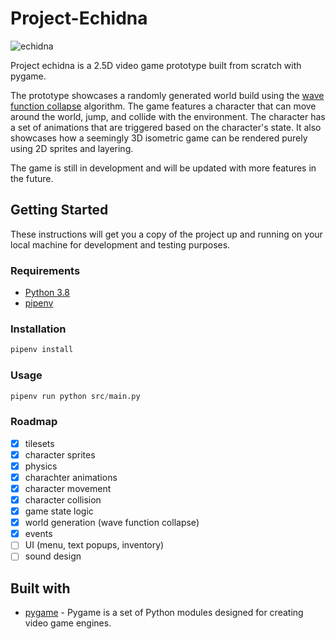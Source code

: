 # Project-Echidna

<!-- display gif -->
![echidna](
https://i.imgur.com/JtUSkaT.gif)

Project echidna is a 2.5D video game prototype built from scratch with pygame. 

The prototype showcases a randomly generated world build using the [wave function collapse](https://youtu.be/2SuvO4Gi7uY) algorithm. The game features a character that can move around the world, jump, and collide with the environment. The character has a set of animations that are triggered based on the character's state. It also showcases how a seemingly 3D isometric game can be rendered purely using 2D sprites and layering.

 The game is still in development and will be updated with more features in the future.

## Getting Started

These instructions will get you a copy of the project up and running on your local machine for development and testing purposes.

### Requirements
- [Python 3.8](https://www.python.org/downloads/release/python-380/)
- [pipenv](https://pypi.org/project/pipenv/)

### Installation

```py
pipenv install
```

### Usage

```py
pipenv run python src/main.py
```

### Roadmap
- [x] tilesets
- [x] character sprites
- [x] physics
- [x] charachter animations 
- [x] character movement
- [x] character collision
- [x] game state logic
- [x] world generation (wave function collapse)
- [x] events
- [ ] UI (menu, text popups, inventory)
- [ ] sound design

## Built with

- [pygame](https://pygame.readthedocs.io/en/latest/) - Pygame is a set of Python modules designed for creating video game engines.

